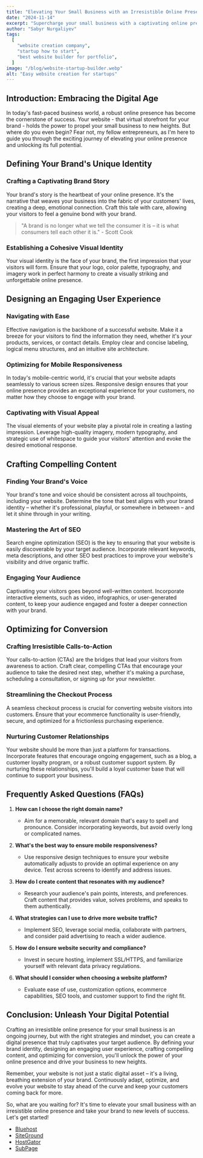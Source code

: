 ```yaml
---
title: "Elevating Your Small Business with an Irresistible Online Presence"
date: "2024-11-14"
excerpt: "Supercharge your small business with a captivating online presence that drives customer engagement, boosts visibility, and fuels growth. Discover proven strategies to craft a website that stands out in the digital landscape."
author: "Sabyr Nurgaliyev"
tags:
  [
    "website creation company",
    "startup how to start",
    "best website builder for portfolio",
  ]
image: "/blog/website-startup-builder.webp"
alt: "Easy website creation for startups"
---
```


## Introduction: Embracing the Digital Age

In today's fast-paced business world, a robust online presence has become the cornerstone of success. Your website - that virtual storefront for your brand - holds the power to propel your small business to new heights. But where do you even begin? Fear not, my fellow entrepreneurs, as I'm here to guide you through the exciting journey of elevating your online presence and unlocking its full potential.

## Defining Your Brand's Unique Identity

### Crafting a Captivating Brand Story
Your brand's story is the heartbeat of your online presence. It's the narrative that weaves your business into the fabric of your customers' lives, creating a deep, emotional connection. Craft this tale with care, allowing your visitors to feel a genuine bond with your brand.

> "A brand is no longer what we tell the consumer it is – it is what consumers tell each other it is." - Scott Cook

### Establishing a Cohesive Visual Identity
Your visual identity is the face of your brand, the first impression that your visitors will form. Ensure that your logo, color palette, typography, and imagery work in perfect harmony to create a visually striking and unforgettable online presence.

## Designing an Engaging User Experience

### Navigating with Ease
Effective navigation is the backbone of a successful website. Make it a breeze for your visitors to find the information they need, whether it's your products, services, or contact details. Employ clear and concise labeling, logical menu structures, and an intuitive site architecture.

### Optimizing for Mobile Responsiveness
In today's mobile-centric world, it's crucial that your website adapts seamlessly to various screen sizes. Responsive design ensures that your online presence provides an exceptional experience for your customers, no matter how they choose to engage with your brand.

### Captivating with Visual Appeal
The visual elements of your website play a pivotal role in creating a lasting impression. Leverage high-quality imagery, modern typography, and strategic use of whitespace to guide your visitors' attention and evoke the desired emotional response.

## Crafting Compelling Content

### Finding Your Brand's Voice
Your brand's tone and voice should be consistent across all touchpoints, including your website. Determine the tone that best aligns with your brand identity – whether it's professional, playful, or somewhere in between – and let it shine through in your writing.

### Mastering the Art of SEO
Search engine optimization (SEO) is the key to ensuring that your website is easily discoverable by your target audience. Incorporate relevant keywords, meta descriptions, and other SEO best practices to improve your website's visibility and drive organic traffic.

### Engaging Your Audience
Captivating your visitors goes beyond well-written content. Incorporate interactive elements, such as video, infographics, or user-generated content, to keep your audience engaged and foster a deeper connection with your brand.

## Optimizing for Conversion

### Crafting Irresistible Calls-to-Action
Your calls-to-action (CTAs) are the bridges that lead your visitors from awareness to action. Craft clear, compelling CTAs that encourage your audience to take the desired next step, whether it's making a purchase, scheduling a consultation, or signing up for your newsletter.

### Streamlining the Checkout Process
A seamless checkout process is crucial for converting website visitors into customers. Ensure that your ecommerce functionality is user-friendly, secure, and optimized for a frictionless purchasing experience.

### Nurturing Customer Relationships
Your website should be more than just a platform for transactions. Incorporate features that encourage ongoing engagement, such as a blog, a customer loyalty program, or a robust customer support system. By nurturing these relationships, you'll build a loyal customer base that will continue to support your business.

## Frequently Asked Questions (FAQs)

1. **How can I choose the right domain name?**
   - Aim for a memorable, relevant domain that's easy to spell and pronounce. Consider incorporating keywords, but avoid overly long or complicated names.

2. **What's the best way to ensure mobile responsiveness?**
   - Use responsive design techniques to ensure your website automatically adjusts to provide an optimal experience on any device. Test across screens to identify and address issues.

3. **How do I create content that resonates with my audience?**
   - Research your audience's pain points, interests, and preferences. Craft content that provides value, solves problems, and speaks to them authentically.

4. **What strategies can I use to drive more website traffic?**
   - Implement SEO, leverage social media, collaborate with partners, and consider paid advertising to reach a wider audience.

5. **How do I ensure website security and compliance?**
   - Invest in secure hosting, implement SSL/HTTPS, and familiarize yourself with relevant data privacy regulations.

6. **What should I consider when choosing a website platform?**
   - Evaluate ease of use, customization options, ecommerce capabilities, SEO tools, and customer support to find the right fit.

## Conclusion: Unleash Your Digital Potential

Crafting an irresistible online presence for your small business is an ongoing journey, but with the right strategies and mindset, you can create a digital presence that truly captivates your target audience. By defining your brand identity, designing an engaging user experience, crafting compelling content, and optimizing for conversion, you'll unlock the power of your online presence and drive your business to new heights.

Remember, your website is not just a static digital asset – it's a living, breathing extension of your brand. Continuously adapt, optimize, and evolve your website to stay ahead of the curve and keep your customers coming back for more.

So, what are you waiting for? It's time to elevate your small business with an irresistible online presence and take your brand to new levels of success. Let's get started!

- [Bluehost](https://www.bluehost.com)
- [SiteGround](https://www.siteground.com)
- [HostGator](https://www.hostgator.com)
- [SubPage](https://subpage.io/)
